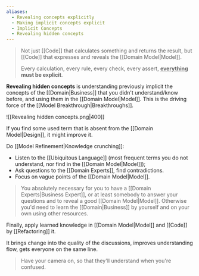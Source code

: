 ```yaml
---
aliases:
  - Revealing concepts explicitly
  - Making implicit concepts explicit
  - Implicit Concepts
  - Revealing hidden concepts
---
```

> Not just [[Code]] that calculates something and returns the result, but [[Code]] that expresses and reveals the [[Domain Model|Model]].
> 
> Every calculation, every rule, every check, every assert, **<u><b>everything</b></u> must be explicit**.

**Revealing hidden concepts** is understanding previously implicit the concepts of the [[Domain|Business]] that you didn't understand/know before, and using them in the [[Domain Model|Model]]. This is the driving force of the [[Model Breakthrough|Breakthroughs]].

![[Revealing hidden concepts.png|400]]

If you find some used term that is absent from the [[Domain Model|Design]], it might improve it.

Do [[Model Refinement|Knowledge crunching]]:
- Listen to the [[Ubiquitous Language]] (most frequent terms you do not understand, nor find in the [[Domain Model|Model]]);
- Ask questions to the [[Domain Experts]], find contradictions.
- Focus on vague points of the [[Domain Model|Model]].

> You absolutely necessary for you to have a [[Domain Experts|Business Expert]], or at least somebody to answer your questions and to reveal a good [[Domain Model|Model]]. Otherwise you'd need to learn the [[Domain|Business]] by yourself and on your own using other resources.

Finally, apply learned knowledge in [[Domain Model|Model]] and [[Code]] by [[Refactoring]] it.

It brings change into the quality of the discussions, improves understanding flow, gets everyone on the same line.

> Have your camera on, so that they'll understand when you're confused.
